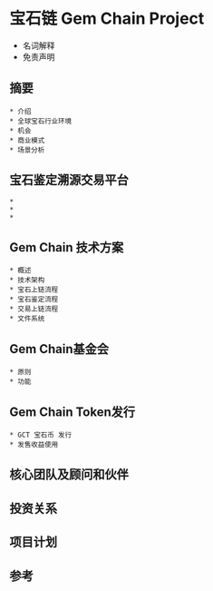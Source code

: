 # 宝石链 Gem Chain Project



* 名词解释
* 免责声明

## 摘要

	* 介绍
	* 全球宝石行业环境
	* 机会
	* 商业模式
	* 场景分析

## 宝石鉴定溯源交易平台
	* 
	* 
	* 

## Gem Chain 技术方案
	* 概述
	* 技术架构
	* 宝石上链流程
	* 宝石鉴定流程
	* 交易上链流程
	* 文件系统

## Gem Chain基金会
	* 原则
	* 功能

## Gem Chain Token发行
	* GCT 宝石币 发行
	* 发售收益使用

## 核心团队及顾问和伙伴

## 投资关系

## 项目计划


## 参考